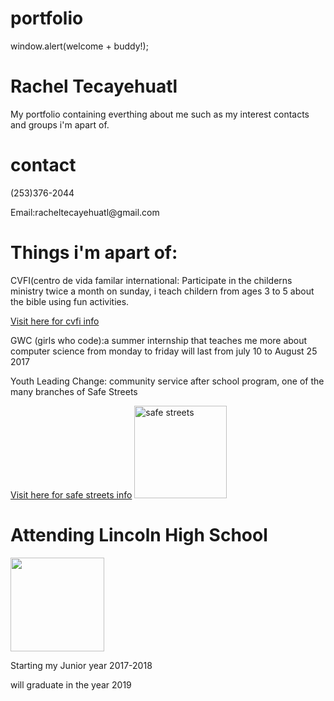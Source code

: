 # portfolio

<!DOCTYPE html>
<html>
window.alert(welcome + buddy!);
<head>
<title>Page Title</title>
</head>
<body>

<h1>Rachel Tecayehuatl </h1>
<p>My portfolio containing everthing about me such as my interest contacts and groups i'm apart of.</p>

<h1>contact </h1>
<p>(253)376-2044 </p>
<p> Email:racheltecayehuatl@gmail.com
</p>
<h1> Things i'm apart of:</h1>
<p> CVFI(centro de vida familar international: Participate in the childerns ministry twice a month on sunday, i teach childern from ages 3 to 5 about the bible using fun activities.  </p><a href="http://www.centrodevidatacoma.com/">Visit here for cvfi info</a>
<p> GWC (girls who code):a summer internship that teaches me more about computer science from monday to friday will last from july 10 to August 25 2017
</p> 
<p>Youth Leading Change: community service after school program, one of the many branches of Safe Streets </p><a href="http://safest.org/">Visit here for safe streets info</a>
<img src="https://www.zumar.com/application/files/4714/4442/3259/safestreetslogo-tag.jpg" alt="safe streets" style="width:148px;height:148px;">

<h1> Attending Lincoln High School </h1> <img src="https://www.tacomaschools.org/schools/innovative/Lincoln_innovative/lincoln_01.JPG" atl="lincoln" style="width:150px;height:150px;">
<p> Starting my Junior year 2017-2018 </p>
<p>will graduate in the year 2019 </p>
















